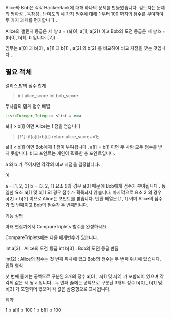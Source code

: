 Alice와 Bob은 각각 HackerRank에 대해 하나의 문제를 만들었습니다. 검토자는 문제의 명확성 , 독창성 , 난이도의 세 가지 범주에 대해 1 부터 100 까지의 점수를 부여하여 두 가지 과제를 평가합니다 .

Alice의 챌린지 등급은 세 쌍 a = (a[0], a[1], a[2]) 이고 Bob의 도전 등급은 세 쌍 b = (b[0], b[1], b 입니다. [2]) .

임무는 a[0] 과 b[0] , a[1] 과 b[1] , a[2] 와 b[2] 를 비교하여 비교 지점을 찾는 것입니다 .

## 필요 객체
앨리스,밥의 점수 합계
> int alice_score
> int bob_score

두사람의 합계 점수 배열

```java
List<Integer,Integer> slist = new 
```
a[i] > b[i] 이면 Alice는 1 점을 얻습니다

> [1^]: if(a[i]>b[i]) return alice_score+=1;

a[i] < b[i] 이면 Bob에게 1 점이 부여됩니다 .
a[i] = b[i] 이면 두 사람 모두 점수를 받지 못합니다.
비교 포인트는 개인이 획득한 총 포인트입니다.

a 와 b 가 주어지면 각각의 비교 지점을 결정합니다.

예

a = [1, 2, 3]
b = [3, 2, 1]
요소 *0*의 경우 a[0] 때문에 Bob에게 점수가 부여됩니다 .
동일한 요소 a[1] 및 b[1] 의 경우 점수가 획득되지 않습니다.
마지막으로 요소 2 의 경우 a[2] > b[2] 이므로 Alice는 포인트를 받습니다.
반환 배열은 [1, 1] 이며 Alice의 점수가 첫 번째이고 Bob의 점수가 두 번째입니다.

기능 설명

아래 편집기에서 CompareTriplets 함수를 완성하세요 .

CompareTriplets에는 다음 매개변수가 있습니다.

int a[3] : Alice의 도전 등급
int b[3] : Bob의 도전 등급
반품

int[2] : Alice의 점수는 첫 번째 위치에 있고 Bob의 점수는 두 번째 위치에 있습니다.
입력 형식

첫 번째 줄에는 공백으로 구분된 3개의 정수 a[0] , a[1] 및 a[2] 가 포함되어 있으며 각각의 값은 세 쌍 a 입니다 .
두 번째 줄에는 공백으로 구분된 3개의 정수 b[0] , b[1] 및 b[2] 가 포함되어 있으며 각 값은 삼중항으로 표시됩니다.

제약

1 ≤ a[i] ≤ 100
1 ≤ b[i] ≤ 100

